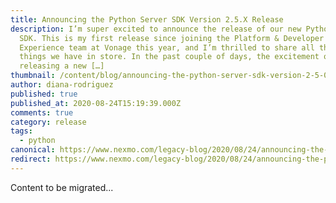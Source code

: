 ```yaml
---
title: Announcing the Python Server SDK Version 2.5.X Release
description: I’m super excited to announce the release of our new Python v2.5.X
  SDK. This is my first release since joining the Platform & Developer
  Experience team at Vonage this year, and I’m thrilled to share all the new
  things we have in store. In the past couple of days, the excitement of
  releasing a new […]
thumbnail: /content/blog/announcing-the-python-server-sdk-version-2-5-0-release-dr/Blog_SDK-Updates_1200x600.png
author: diana-rodriguez
published: true
published_at: 2020-08-24T15:19:39.000Z
comments: true
category: release
tags:
  - python
canonical: https://www.nexmo.com/legacy-blog/2020/08/24/announcing-the-python-server-sdk-version-2-5-0-release-dr
redirect: https://www.nexmo.com/legacy-blog/2020/08/24/announcing-the-python-server-sdk-version-2-5-0-release-dr
---
```


Content to be migrated...
